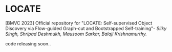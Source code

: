 # LOCATE
[BMVC 2023] Official repository for "LOCATE: Self-supervised Object Discovery via Flow-guided Graph-cut and Bootstrapped Self-training"- 
*Silky Singh, Shripad Deshmukh, Mausoom Sarkar, Balaji Krishnamurthy.*

code releasing soon..
